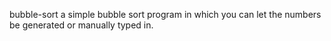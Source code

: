 bubble-sort
a simple bubble sort program in which you can let the numbers be generated or manually typed in.
